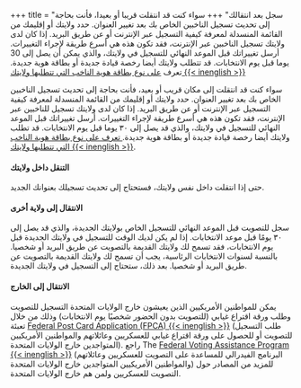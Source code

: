 +++
title = "سجل بعد انتقالك"
+++
سواء كنت قد انتقلت قريبا أو بعيدا، فأنت بحاجة إلى تحديث تسجيل الناخبين الخاص بك بعد تغيير العنوان. حدد ولايتك أو إقليمك من القائمة المنسدلة لمعرفة كيفية التسجيل عبر الإنترنت أو عن طريق البريد. إذا كان لدى ولايتك تسجيل الناخبين عبر الإنترنت، فقد تكون هذه هي أسرع طريقة لإجراء التغييرات. أرسل تغييراتك قبل الموعد النهائي للتسجيل في ولايتك، والذي يمكن أن يصل إلى 30 يوما قبل يوم الانتخابات. قد تتطلب ولايتك أيضا رخصة قيادة جديدة أو بطاقة هوية جديدة. تعرف [على نوع بطاقة هوية الناخب التي تتطلبها ولايتك {{< inenglish >}}](https://www.ncsl.org/research/elections-and-campaigns/voter-id.aspx#Laws%20in%20Effect)


سواء كنت قد انتقلت إلى مكان قريب أو بعيد، فأنت بحاجة إلى تحديث تسجيل الناخبين الخاص بك بعد تغيير العنوان. حدد ولايتك أو إقليمك من القائمة المنسدلة لمعرفة كيفية التسجيل عبر الإنترنت أو عن طريق البريد. إذا كان لدى ولايتك تسجيل للناخبين عبر الإنترنت، فقد تكون هذه هي أسرع طريقة لإجراء التغييرات. أرسل تغييراتك قبل الموعد النهائي للتسجيل في ولايتك، والذي قد يصل إلى ۳۰ يوما قبل يوم الانتخابات. قد تطلب ولايتك أيضا رخصة قيادة جديدة أو بطاقة هوية جديدة.[ تعرف على نوع بطاقة هوية الناخب التي تتطلبها ولايتك {{< inenglish >}}](https://www.ncsl.org/elections-and-campaigns/voter-id#Laws%20in%20Effect).






#### التنقل داخل ولايتك

حتى إذا انتقلت داخل نفس ولايتك، فستحتاج إلى تحديث تسجيلك بعنوانك الجديد.

#### الانتقال إلى ولاية أخرى

سجل للتصويت قبل الموعد النهائي للتسجيل الخاص بولايتك الجديدة، والذي قد يصل إلى ۳۰ يومًا قبل موعد الانتخابات. إذا لم يكن لديك الوقت للتسجيل في ولايتك الجديدة قبل يوم الانتخابات، فقد تسمح لك ولايتك القديمة بالتصويت عن طريق البريد أو شخصيا. بالنسبة لسنوات الانتخابات الرئاسية، يجب أن تسمح لك ولايتك القديمة بالتصويت عن طريق البريد أو شخصيا. بعد ذلك، ستحتاج إلى التسجيل في ولايتك الجديدة.

#### الانتقال إلى الخارج

يمكن للمواطنين الأمريكيين الذين يعيشون خارج الولايات المتحدة التسجيل للتصويت وطلب ورقة اقتراع غيابي (للتصويت بدون الحضور شخصيًا يوم الانتخابات) وذلك من خلال تعبئة [Federal Post Card Application (FPCA) {{< inenglish >}}](https://www.fvap.gov/eo/overview/materials/forms) (طلب التسجيل للتصويت أو للحصول على ورقة اقتراع غيابي للعسكريين وعائلاتهم والمواطنين الأمريكيين المتواجدين خارج الولايات المتحدة). راجع The [Federal Voting Assistance Program {{< inenglish >}}](https://www.fvap.gov/eo/overview/materials/forms) (البرنامج الفيدرالي للمساعدة على التصويت للعسكريين وعائلاتهم والمواطنين الأمريكيين المتواجدين خارج الولايات المتحدة) للمزيد من المصادر حول التصويت للعسكريين ولمن هم خارج الولايات المتحدة.

